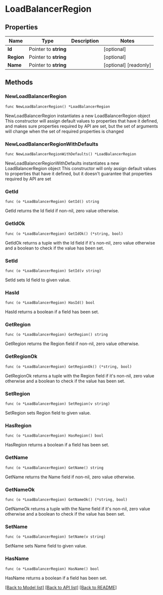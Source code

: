 # LoadBalancerRegion

## Properties

Name | Type | Description | Notes
------------ | ------------- | ------------- | -------------
**Id** | Pointer to **string** |  | [optional] 
**Region** | Pointer to **string** |  | [optional] 
**Name** | Pointer to **string** |  | [optional] [readonly] 

## Methods

### NewLoadBalancerRegion

`func NewLoadBalancerRegion() *LoadBalancerRegion`

NewLoadBalancerRegion instantiates a new LoadBalancerRegion object
This constructor will assign default values to properties that have it defined,
and makes sure properties required by API are set, but the set of arguments
will change when the set of required properties is changed

### NewLoadBalancerRegionWithDefaults

`func NewLoadBalancerRegionWithDefaults() *LoadBalancerRegion`

NewLoadBalancerRegionWithDefaults instantiates a new LoadBalancerRegion object
This constructor will only assign default values to properties that have it defined,
but it doesn't guarantee that properties required by API are set

### GetId

`func (o *LoadBalancerRegion) GetId() string`

GetId returns the Id field if non-nil, zero value otherwise.

### GetIdOk

`func (o *LoadBalancerRegion) GetIdOk() (*string, bool)`

GetIdOk returns a tuple with the Id field if it's non-nil, zero value otherwise
and a boolean to check if the value has been set.

### SetId

`func (o *LoadBalancerRegion) SetId(v string)`

SetId sets Id field to given value.

### HasId

`func (o *LoadBalancerRegion) HasId() bool`

HasId returns a boolean if a field has been set.

### GetRegion

`func (o *LoadBalancerRegion) GetRegion() string`

GetRegion returns the Region field if non-nil, zero value otherwise.

### GetRegionOk

`func (o *LoadBalancerRegion) GetRegionOk() (*string, bool)`

GetRegionOk returns a tuple with the Region field if it's non-nil, zero value otherwise
and a boolean to check if the value has been set.

### SetRegion

`func (o *LoadBalancerRegion) SetRegion(v string)`

SetRegion sets Region field to given value.

### HasRegion

`func (o *LoadBalancerRegion) HasRegion() bool`

HasRegion returns a boolean if a field has been set.

### GetName

`func (o *LoadBalancerRegion) GetName() string`

GetName returns the Name field if non-nil, zero value otherwise.

### GetNameOk

`func (o *LoadBalancerRegion) GetNameOk() (*string, bool)`

GetNameOk returns a tuple with the Name field if it's non-nil, zero value otherwise
and a boolean to check if the value has been set.

### SetName

`func (o *LoadBalancerRegion) SetName(v string)`

SetName sets Name field to given value.

### HasName

`func (o *LoadBalancerRegion) HasName() bool`

HasName returns a boolean if a field has been set.


[[Back to Model list]](HOW-TO.md#documentation-for-models) [[Back to API list]](HOW-TO.md#documentation-for-api-endpoints) [[Back to README]](HOW-TO.md)


